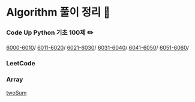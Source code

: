Algorithm 풀이 정리 🦾
========================


### Code Up Python 기초 100제 ✏️
[6000-6010](./CodeUp100/6000-6010.md)/
[6011-6020](./CodeUp100/6011-6020.md)/
[6021-6030](./CodeUp100/6021-6030.md)/
[6031-6040](./CodeUp100/6031-6040.md)/
[6041-6050](./CodeUp100/6041-6050.md)/
[6051-6060](./CodeUp100/6051-6060.md)/

### LeetCode
### Array
[twoSum](./LeetCode/Array/twoSum.md)


